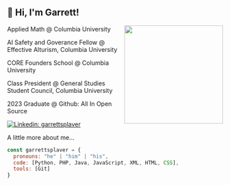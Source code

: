 <h2> 👋 Hi, I'm Garrett! </h2>
<img align='right' src="[https://media1.giphy.com/media/YPQ62IX4xd60xJDaBu/giphy.gif?cid=790b7611e7562db4f680611a56e95f7806bf246fd10fb65d&rid=giphy.gif&ct=s](https://media0.giphy.com/media/qgQUggAC3Pfv687qPC/giphy.gif)](https://media0.giphy.com/media/qgQUggAC3Pfv687qPC/giphy.gif)" width="230">

<p>Applied Math @ Columbia University</p>
<p>AI Safety and Goverance Fellow @ Effective Alturism, Columbia University</p>
<p>CORE Founders School @ Columbia University</p>
<p>Class President @ General Studies Student Council, Columbia University</p>
<p>2023 Graduate @ Github: All In Open Source</p>

[![Linkedin: garrettsplaver](https://img.shields.io/badge/-garrettsplaver-blue?style=flat-square&logo=Linkedin&logoColor=white&link=https://www.linkedin.com/in/gsplaver/)](https://www.linkedin.com/in/gsplaver/)


A little more about me...  

```javascript
const garrettsplaver = {
  pronouns: "he" | "him" | "his",
  code: [Python, PHP, Java, JavaScript, XML, HTML, CSS],
  tools: [Git]
}
```
